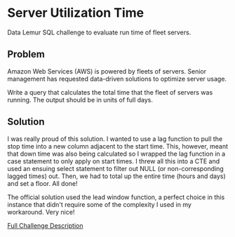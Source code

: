 # Server Utilization Time

Data Lemur SQL challenge to evaluate run time of fleet servers.

## Problem

Amazon Web Services (AWS) is powered by fleets of servers. Senior management has requested data-driven solutions to optimize server usage.

Write a query that calculates the total time that the fleet of servers was running. The output should be in units of full days.

## Solution

I was really proud of this solution. I wanted to use a lag function to pull the stop time into a new column adjacent to the start time. This, however, meant that down time was also being calculated so I wrapped the lag function in a case statement to only apply on start times. I threw all this into a CTE and used an ensuing select statement to filter out NULL (or non-corresponding lagged times) out. Then, we had to total up the entire time (hours and days) and set a floor. All done!

The official solution used the lead window function, a perfect choice in this instance that didn't require some of the complexity I used in my workaround. Very nice!

[Full Challenge Description](https://datalemur.com/questions/total-utilization-time)